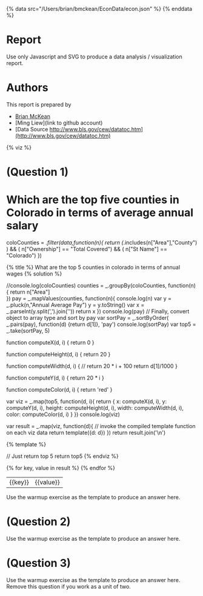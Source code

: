 {% data src="/Users/brian/bmckean/EconData/econ.json" %}
{% enddata %}
# Report

Use only Javascript and SVG to produce a data analysis / visualization report.

# Authors

This report is prepared by
* [Brian McKean](http://co-bri.github.io/book/hackathons/index.html)
* [Ming Liew](link to github account)
* [Data Source http://www.bls.gov/cew/datatoc.htm](http://www.bls.gov/cew/datatoc.htm)
<a name="top"/>
<div id="autonav"></div>

{% viz %}
# (Question 1)
# Which are the top five counties in Colorado in terms of average annual salary
coloCounties = _.filter(data,function(n){
	return (_.includes(n["Area"],"County") )  && ( n["Ownership"] == "Total Covered") && ( n["St Name"] == "Colorado") 
})


{% title %}
What are the top 5 counties in colorado in terms of annual wages
{% solution %}


//console.log(coloCounties)
counties = _.groupBy(coloCounties, function(n){
	return n["Area"]	
})
pay = _.mapValues(counties, function(n){
	console.log(n)
	var y =  _.pluck(n,"Annual Average Pay")
	y = y.toString()
	var x = _.parseInt(y.split(',').join(''))
	return x
})
console.log(pay)
// Finally, convert object to array type and sort by pay 
var sortPay = 
   _.sortByOrder(
      _.pairs(pay),
        function(d) {return d[1]},
        'pay')
console.log(sortPay)
var top5 =  _.take(sortPay, 5)


function computeX(d, i) {
    return 0
}

function computeHeight(d, i) {
    return 20
}

function computeWidth(d, i) {
//    return 20 * i + 100
        return d[1]/1000
}

function computeY(d, i) {
    return 20 * i
}

function computeColor(d, i) {
    return 'red'
}

var viz = _.map(top5, function(d, i){
            return {
                x: computeX(d, i),
                y: computeY(d, i),
                height: computeHeight(d, i),
                width: computeWidth(d, i),
                color: computeColor(d, i)
            }
         })
console.log(viz)

var result = _.map(viz, function(d){
         // invoke the compiled template function on each viz data
         return template({d: d})
     })
return result.join('\n')

{% template %}

<rect x="0"
      y="${d.y}"
      height="20"
      width="${d.width}"
      style="fill:${d.color};
             stroke-width:3;
             stroke:rgb(0,0,0)" />

// Just return top 5 
return top5
{% endviz %}
<table>
{% for key, value in result %}
    <tr>
        <td>{{key}}</td>
        <td>{{value}}</td>
    </tr>
{% endfor %}
</table>


Use the warmup exercise as the template to produce an answer here.

# (Question 2)

Use the warmup exercise as the template to produce an answer here.

# (Question 3)

Use the warmup exercise as the template to produce an answer here. Remove this
question if you work as a unit of two.
